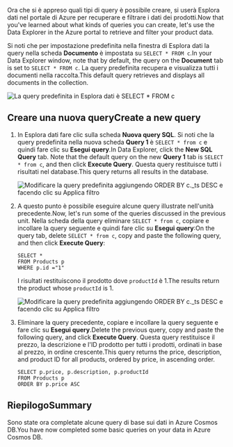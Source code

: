 <span data-ttu-id="f5966-101">Ora che si è appreso quali tipi di query è possibile creare, si userà Esplora dati nel portale di Azure per recuperare e filtrare i dati dei prodotti.</span><span class="sxs-lookup"><span data-stu-id="f5966-101">Now that you've learned about what kinds of queries you can create, let's use the Data Explorer in the Azure portal to retrieve and filter your product data.</span></span>

<span data-ttu-id="f5966-102">Si noti che per impostazione predefinita nella finestra di Esplora dati la query nella scheda **Documento** è impostata su `SELECT * FROM c`.</span><span class="sxs-lookup"><span data-stu-id="f5966-102">In your Data Explorer window, note that by default, the query on the **Document** tab is set to `SELECT * FROM c`.</span></span> <span data-ttu-id="f5966-103">La query predefinita recupera e visualizza tutti i documenti nella raccolta.</span><span class="sxs-lookup"><span data-stu-id="f5966-103">This default query retrieves and displays all documents in the collection.</span></span>

![La query predefinita in Esplora dati è SELECT \* FROM c](../media-draft/5-azure-cosmosdb-data-explorer-query.png)

## <a name="create-a-new-query"></a><span data-ttu-id="f5966-105">Creare una nuova query</span><span class="sxs-lookup"><span data-stu-id="f5966-105">Create a new query</span></span>

1. <span data-ttu-id="f5966-106">In Esplora dati fare clic sulla scheda **Nuova query SQL**. Si noti che la query predefinita nella nuova scheda **Query 1** è `SELECT * from c` e quindi fare clic su **Esegui query**.</span><span class="sxs-lookup"><span data-stu-id="f5966-106">In Data Explorer, click the **New SQL Query** tab. Note that the default query on the new  **Query 1** tab is `SELECT * from c`, and then click **Execute Query**.</span></span> <span data-ttu-id="f5966-107">Questa query restituisce tutti i risultati nel database.</span><span class="sxs-lookup"><span data-stu-id="f5966-107">This query returns all results in the database.</span></span>

    ![Modificare la query predefinita aggiungendo ORDER BY c._ts DESC e facendo clic su Applica filtro](../media-draft/5-azure-cosmosdb-data-explorer-edit-query.png)

2. <span data-ttu-id="f5966-109">A questo punto è possibile eseguire alcune query illustrate nell'unità precedente.</span><span class="sxs-lookup"><span data-stu-id="f5966-109">Now, let's run some of the queries discussed in the previous unit.</span></span> <span data-ttu-id="f5966-110">Nella scheda della query eliminare `SELECT * from c`, copiare e incollare la query seguente e quindi fare clic su **Esegui query**:</span><span class="sxs-lookup"><span data-stu-id="f5966-110">On the query tab, delete `SELECT * from c`, copy and paste the following query, and then click **Execute Query**:</span></span>

    ```
    SELECT *
    FROM Products p
    WHERE p.id ="1"
    ```

    <span data-ttu-id="f5966-111">I risultati restituiscono il prodotto dove `productId` è 1.</span><span class="sxs-lookup"><span data-stu-id="f5966-111">The results return the product whose `productId` is 1.</span></span>

    ![Modificare la query predefinita aggiungendo ORDER BY c._ts DESC e facendo clic su Applica filtro](../media-draft/5-azure-cosmosdb-data-explorer-query-by-id.png)

3. <span data-ttu-id="f5966-113">Eliminare la query precedente, copiare e incollare la query seguente e fare clic su **Esegui query**.</span><span class="sxs-lookup"><span data-stu-id="f5966-113">Delete the previous query, copy and paste the following query, and click **Execute Query**.</span></span> <span data-ttu-id="f5966-114">Questa query restituisce il prezzo, la descrizione e l'ID prodotto per tutti i prodotti, ordinati in base al prezzo, in ordine crescente.</span><span class="sxs-lookup"><span data-stu-id="f5966-114">This query returns the price, description, and product ID for all products, ordered by price, in ascending order.</span></span>
 
    ```
    SELECT p.price, p.description, p.productId
    FROM Products p
    ORDER BY p.price ASC
    ```

## <a name="summary"></a><span data-ttu-id="f5966-115">Riepilogo</span><span class="sxs-lookup"><span data-stu-id="f5966-115">Summary</span></span>

<span data-ttu-id="f5966-116">Sono state ora completate alcune query di base sui dati in Azure Cosmos DB.</span><span class="sxs-lookup"><span data-stu-id="f5966-116">You have now completed some basic queries on your data in Azure Cosmos DB.</span></span> 
